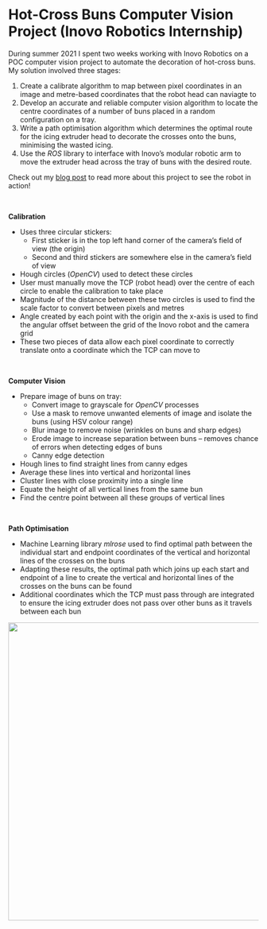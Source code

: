 # Hot-Cross Buns Computer Vision Project (Inovo Robotics Internship)
During summer 2021 I spent two weeks working with Inovo Robotics on a POC computer vision project to automate the decoration of hot-cross buns. 
My solution involved three stages:

1. Create a calibrate algorithm to map between pixel coordinates in an image and metre-based coordinates that the robot head can naviagte to
2. Develop an accurate and reliable computer vision algorithm to locate the centre coordinates of a number of buns placed in a random configuration on a tray. 
3. Write a path optimisation algorithm which determines the optimal route for the icing extruder head to decorate the crosses onto the buns, minimising the wasted icing. 
4. Use the _ROS_ library to interface with Inovo’s modular robotic arm to move the extruder head across the tray of buns with the desired route.


Check out my [blog post](https://orlandoalexander.wordpress.com/2021/08/29/computer-vision-project-with-inovo-robotics/) to read more about this project to see the robot in action!

</br>

**Calibration**
- Uses three circular stickers:
  - First sticker is in the top left hand corner of the camera’s field of view (the origin)
  - Second and third stickers are somewhere else in the camera’s field of view
- Hough circles (_OpenCV_) used to detect these circles
- User must manually move the TCP (robot head) over the centre of each circle to enable the calibration to take place
- Magnitude of the distance between these two circles is used to find the scale factor to convert between pixels and metres
- Angle created by each point with the origin and the x-axis is used to find the angular offset between the grid of the Inovo robot and the camera grid
- These two pieces of data allow each pixel coordinate to correctly translate onto a coordinate which the TCP can move to

</br>

**Computer Vision**
- Prepare image of buns on tray:
  - Convert image to grayscale for _OpenCV_ processes 
  - Use a mask to remove unwanted elements of image and isolate the buns (using HSV colour range)
  - Blur image to remove noise (wrinkles on buns and sharp edges)
  - Erode image to increase separation between buns – removes chance of errors when detecting edges of buns
  - Canny edge detection 
- Hough lines to find straight lines from canny edges
- Average these lines into vertical and horizontal lines
- Cluster lines with close proximity into a single line
- Equate the height of all vertical lines from the same bun
- Find the centre point between all these groups of vertical lines

 </br>
 
**Path Optimisation**

- Machine Learning library _mlrose_ used to find optimal path between the individual start and endpoint coordinates of the vertical and horizontal lines of the crosses on the buns
- Adapting these results, the optimal path which joins up each start and endpoint of a line to create the vertical and horizontal lines of the crosses on the buns can be found
- Additional coordinates which the TCP must pass through are integrated to ensure the icing extruder does not pass over other buns as it travels between each bun

<img src="https://user-images.githubusercontent.com/67097862/162095779-f7745a7e-28e5-4bd6-ae0e-6684df174a03.png" align = "center" width="600">

